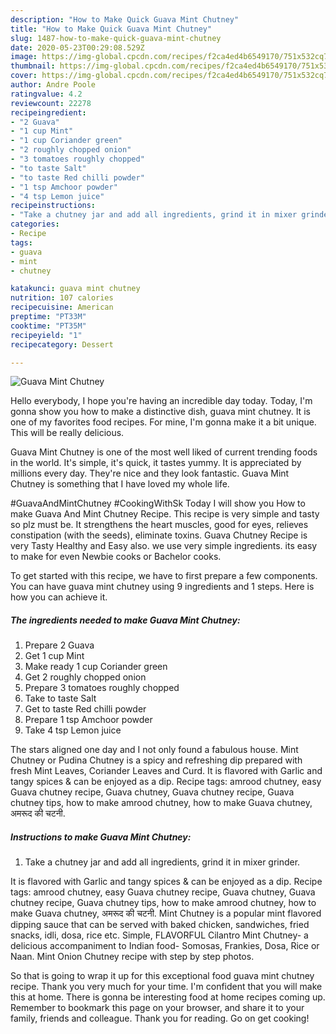 ```yaml
---
description: "How to Make Quick Guava Mint Chutney"
title: "How to Make Quick Guava Mint Chutney"
slug: 1487-how-to-make-quick-guava-mint-chutney
date: 2020-05-23T00:29:08.529Z
image: https://img-global.cpcdn.com/recipes/f2ca4ed4b6549170/751x532cq70/guava-mint-chutney-recipe-main-photo.jpg
thumbnail: https://img-global.cpcdn.com/recipes/f2ca4ed4b6549170/751x532cq70/guava-mint-chutney-recipe-main-photo.jpg
cover: https://img-global.cpcdn.com/recipes/f2ca4ed4b6549170/751x532cq70/guava-mint-chutney-recipe-main-photo.jpg
author: Andre Poole
ratingvalue: 4.2
reviewcount: 22278
recipeingredient:
- "2 Guava"
- "1 cup Mint"
- "1 cup Coriander green"
- "2 roughly chopped onion"
- "3 tomatoes roughly chopped"
- "to taste Salt"
- "to taste Red chilli powder"
- "1 tsp Amchoor powder"
- "4 tsp Lemon juice"
recipeinstructions:
- "Take a chutney jar and add all ingredients, grind it in mixer grinder."
categories:
- Recipe
tags:
- guava
- mint
- chutney

katakunci: guava mint chutney 
nutrition: 107 calories
recipecuisine: American
preptime: "PT33M"
cooktime: "PT35M"
recipeyield: "1"
recipecategory: Dessert

---
```



![Guava Mint Chutney](https://img-global.cpcdn.com/recipes/f2ca4ed4b6549170/751x532cq70/guava-mint-chutney-recipe-main-photo.jpg)

Hello everybody, I hope you're having an incredible day today. Today, I'm gonna show you how to make a distinctive dish, guava mint chutney. It is one of my favorites food recipes. For mine, I'm gonna make it a bit unique. This will be really delicious.

Guava Mint Chutney is one of the most well liked of current trending foods in the world. It's simple, it's quick, it tastes yummy. It is appreciated by millions every day. They're nice and they look fantastic. Guava Mint Chutney is something that I have loved my whole life.

#GuavaAndMintChutney #CookingWithSk Today I will show you How to make Guava And Mint Chutney Recipe. This recipe is very simple and tasty so plz must be. It strengthens the heart muscles, good for eyes, relieves constipation (with the seeds), eliminate toxins. Guava Chutney Recipe is very Tasty Healthy and Easy also. we use very simple ingredients. its easy to make for even Newbie cooks or Bachelor cooks.


To get started with this recipe, we have to first prepare a few components. You can have guava mint chutney using 9 ingredients and 1 steps. Here is how you can achieve it.

<!--inarticleads1-->

##### The ingredients needed to make Guava Mint Chutney:

1. Prepare 2 Guava
1. Get 1 cup Mint
1. Make ready 1 cup Coriander green
1. Get 2 roughly chopped onion
1. Prepare 3 tomatoes roughly chopped
1. Take to taste Salt
1. Get to taste Red chilli powder
1. Prepare 1 tsp Amchoor powder
1. Take 4 tsp Lemon juice


The stars aligned one day and I not only found a fabulous house. Mint Chutney or Pudina Chutney is a spicy and refreshing dip prepared with fresh Mint Leaves, Coriander Leaves and Curd. It is flavored with Garlic and tangy spices &amp; can be enjoyed as a dip. Recipe tags: amrood chutney, easy Guava chutney recipe, Guava chutney, Guava chutney recipe, Guava chutney tips, how to make amrood chutney, how to make Guava chutney, अमरूद की चटनी. 

<!--inarticleads2-->

##### Instructions to make Guava Mint Chutney:

1. Take a chutney jar and add all ingredients, grind it in mixer grinder.


It is flavored with Garlic and tangy spices &amp; can be enjoyed as a dip. Recipe tags: amrood chutney, easy Guava chutney recipe, Guava chutney, Guava chutney recipe, Guava chutney tips, how to make amrood chutney, how to make Guava chutney, अमरूद की चटनी. Mint Chutney is a popular mint flavored dipping sauce that can be served with baked chicken, sandwiches, fried snacks, idli, dosa, rice etc. Simple, FLAVORFUL Cilantro Mint Chutney- a delicious accompaniment to Indian food- Somosas, Frankies, Dosa, Rice or Naan. Mint Onion Chutney recipe with step by step photos. 

So that is going to wrap it up for this exceptional food guava mint chutney recipe. Thank you very much for your time. I'm confident that you will make this at home. There is gonna be interesting food at home recipes coming up. Remember to bookmark this page on your browser, and share it to your family, friends and colleague. Thank you for reading. Go on get cooking!
